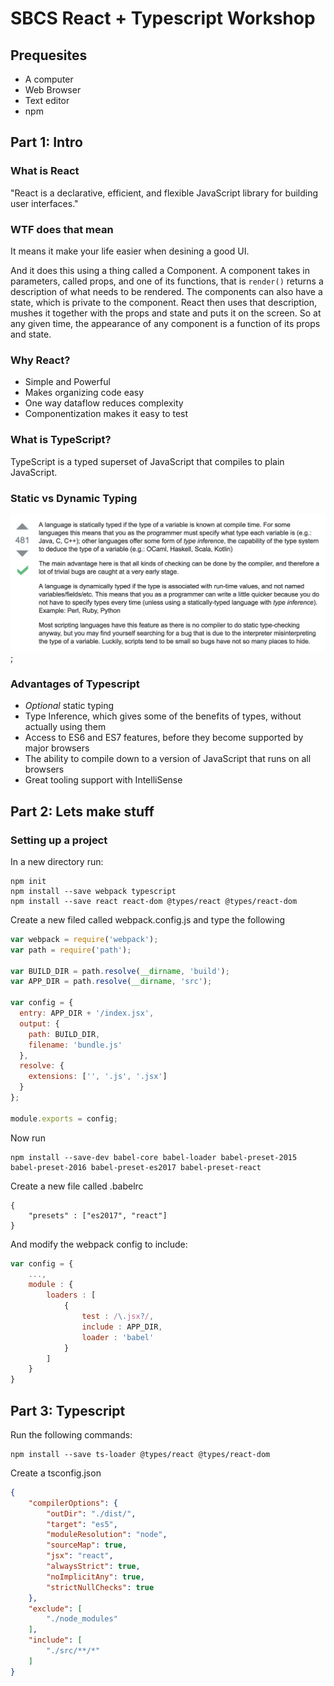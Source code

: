 # SBCS React + Typescript Workshop

## Prequesites

* A computer
* Web Browser
* Text editor
* npm

## Part 1: Intro

### What is React

"React is a declarative, efficient, and flexible JavaScript library for building user interfaces."

### WTF does that mean

It means it make your life easier when desining a good UI.

And it does this using a thing called a Component. A component takes in parameters, called props, and one of its functions, that is `render()` returns a description of what needs to be rendered. The components can also have a state, which is private to the component. React then uses that description, mushes it together with the props and state and puts it on the screen. So at any given time, the appearance of any component is a function of its props and state. 


### Why React?

* Simple and Powerful
* Makes organizing code easy
* One way dataflow reduces complexity
* Componentization makes it easy to test

### What is TypeScript?

TypeScript is a typed superset of JavaScript that compiles to plain JavaScript.

### Static vs Dynamic Typing

![Types](./img/typing.png);

### Advantages of Typescript

* *Optional* static typing
* Type Inference, which gives some of the benefits of types, without actually using them
* Access to ES6 and ES7 features, before they become supported by major browsers
* The ability to compile down to a version of JavaScript that runs on all browsers
* Great tooling support with IntelliSense

## Part 2: Lets make stuff

### Setting up a project

In a new directory run:

```
npm init
npm install --save webpack typescript
npm install --save react react-dom @types/react @types/react-dom
```

Create a new filed called webpack.config.js and type the following

```js
var webpack = require('webpack');
var path = require('path');

var BUILD_DIR = path.resolve(__dirname, 'build');
var APP_DIR = path.resolve(__dirname, 'src');

var config = {
  entry: APP_DIR + '/index.jsx',
  output: {
    path: BUILD_DIR,
    filename: 'bundle.js'
  },
  resolve: {
    extensions: ['', '.js', '.jsx']
  }
};

module.exports = config;
```

Now run

```
npm install --save-dev babel-core babel-loader babel-preset-2015 babel-preset-2016 babel-preset-es2017 babel-preset-react
```

Create a new file called .babelrc

```
{
	"presets" : ["es2017", "react"]
}
```

And modify the webpack config to include:


```js
var config = {
	...,
	module : {
		loaders : [
			{
				test : /\.jsx?/,
				include : APP_DIR,
				loader : 'babel'
			}
		]
	}
}
```



## Part 3: Typescript

Run the following commands:

```
npm install --save ts-loader @types/react @types/react-dom
```

Create a tsconfig.json

```json
{
    "compilerOptions": {
        "outDir": "./dist/",
        "target": "es5",
        "moduleResolution": "node",
        "sourceMap": true,
        "jsx": "react",
        "alwaysStrict": true,
        "noImplicitAny": true,
        "strictNullChecks": true
    },
    "exclude": [
        "./node_modules"
    ],
    "include": [
        "./src/**/*"
    ]
}
```